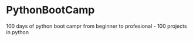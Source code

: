 # PythonBootCamp
100 days of python boot campr from beginner to profesional - 100 projects in python
